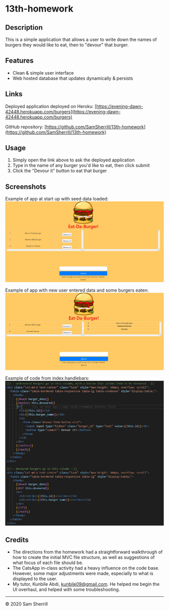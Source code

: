 # 13th-homework
## Description

This is a simple application that allows a user to write down the names of burgers they would like to eat, then to "devour" that burger.

## Features

- Clean & simple user interface
- Web hosted database that updates dynamically & persists 

## Links

Deployed application deployed on Heroku: [https://evening-dawn-42448.herokuapp.com/burgers](https://evening-dawn-42448.herokuapp.com/burgers)

GitHub repository: [https://github.com/SamSherrill/13th-homework](https://github.com/SamSherrill/13th-homework)

## Usage

1. Simply open the link above to ask the deployed application 
2. Type in the name of any burger you'd like to eat, then click submit
3. Click the "Devour it" button to eat that burger 

## Screenshots

Example of app at start up with seed data loaded: ![app at start up](./public/assets/images/readme-screenshots/app-start.jpg)

Example of app with new user entered data and some burgers eaten: ![app at start up](./public/assets/images/readme-screenshots/app-in-use.jpg)

Example of code from index.handlebars: ![code example](./public/assets/images/readme-screenshots/code-example.jpg)

## Credits

- The directions from the homework had a straightforward walkthrough of how to create the initial MVC file structure, as well as suggestions of what focus of each file should be.
- The CatsApp in-class activity had a heavy influence on the code base. However, some major adjustments were made, especially to what is displayed to the user.
- My tutor, Kunbile Abdi, [kunbile09@gmail.com](kunbile09@gmail.com). He helped me begin the UI overhaul, and helped with some troubleshooting.

---
© 2020 Sam Sherrill
